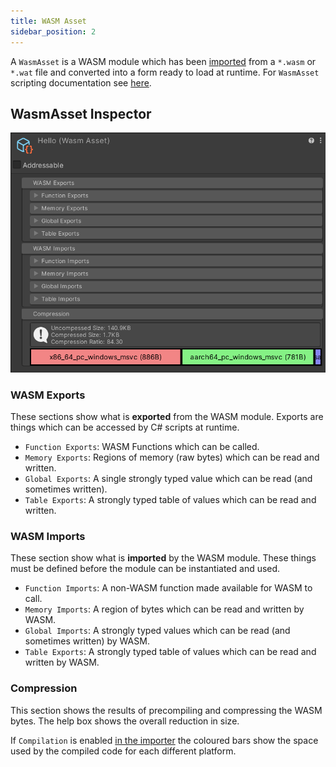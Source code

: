 ```yaml
---
title: WASM Asset
sidebar_position: 2
---
```


A `WasmAsset` is a WASM module which has been [imported](./import.md) from a `*.wasm` or `*.wat` file and converted into a form ready to load at runtime. For `WasmAsset` scripting documentation see [here](../code/wasmasset.md).

## WasmAsset Inspector

![WasmAsset Inspector](/img/WasmAssetInspector.png)

### WASM Exports

These sections show what is **exported** from the WASM module. Exports are things which can be accessed by C# scripts at runtime.
 - `Function Exports`: WASM Functions which can be called.
 - `Memory Exports`: Regions of memory (raw bytes) which can be read and written.
 - `Global Exports`: A single strongly typed value which can be read (and sometimes written).
 - `Table Exports`: A strongly typed table of values which can be read and written.

### WASM Imports

These section show what is **imported** by the WASM module. These things must be defined before the module can be instantiated and used.
 - `Function Imports`: A non-WASM function made available for WASM to call.
 - `Memory Imports`: A region of bytes which can be read and written by WASM.
 - `Global Imports`: A strongly typed values which can be read (and sometimes written) by WASM.
 - `Table Exports`: A strongly typed table of values which can be read and written by WASM.

### Compression

This section shows the results of precompiling and compressing the WASM bytes. The help box shows the overall reduction in size.

If `Compilation` is enabled [in the importer](./import.md/#4-compilation) the coloured bars show the space used by the compiled code for each different platform.